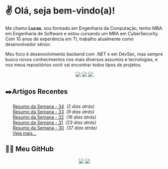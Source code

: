 # ✌ Olá, seja bem-vindo(a)!

Me chamo **Lucas**, sou formado em Engenharia da Computação, tenho MBA em Engenharia de Software e estou cursando um MBA em CyberSecurity.
Com 10 anos de experiência em TI, trabalho atualmente como desenvolvedor sênior.

Meu foco é desenvolvimento backend com .NET e em DevSec, mas sempre busco novos conhecimentos nos mais diversos assuntos e tecnologias, e nos meus repositórios você vai encontrar todos tipos de projetos.
</br><p align="center">
<a href="https://www.linkedin.com/in/lfrigodesouza/"><img src="https://img.shields.io/badge/-LinkedIn-0077B5?style=flat-square&logo=Linkedin&logoColor=white&link=https://www.linkedin.com/in/lfrigodesouza/"></a>
<a href="https://twitter.com/lfrigodesouza/"><img src="https://img.shields.io/badge/-Twitter-1DA1F2?style=flat-square&logo=twitter&logoColor=white&link=https://twitter.com/lfrigodesouza/"></a>
<a href="https://LFrigoDeSouza.NET/"><img src="https://img.shields.io/badge/-LFS.NET-9e9e9e?style=flat-square&logo=microsoft-edge&logoColor=white&link=https://LFrigoDeSouza.NET/"></a>
</p>

## ✒️Artigos Recentes
<ul>
<li style="list-style-type: none;"><a href="https://blog.lfrigodesouza.net/2021/11/08/resumo-da-semana/34/" target="_blank">Resumo da Semana - 34</a><i> &nbsp;(2 dias atrás)</i></li>
<li style="list-style-type: none;"><a href="https://blog.lfrigodesouza.net/2021/11/01/resumo-da-semana/33/" target="_blank">Resumo da Semana - 33</a><i> &nbsp;(9 dias atrás)</i></li>
<li style="list-style-type: none;"><a href="https://blog.lfrigodesouza.net/2021/10/25/resumo-da-semana/32/" target="_blank">Resumo da Semana - 32</a><i> &nbsp;(16 dias atrás)</i></li>
<li style="list-style-type: none;"><a href="https://blog.lfrigodesouza.net/2021/10/18/resumo-da-semana/31/" target="_blank">Resumo da Semana - 31</a><i> &nbsp;(23 dias atrás)</i></li>
<li style="list-style-type: none;"><a href="https://blog.lfrigodesouza.net/2021/10/04/resumo-da-semana/30/" target="_blank">Resumo da Semana - 30</a><i> &nbsp;(37 dias atrás)</i></li>

<li style="list-style-type: none;"><a href="https://blog.lfrigodesouza.net" target="_blank">Veja mais...</a></li>
</ul>

## 👨‍💻 Meu GitHub
<p align="center">
<img src="https://github-readme-stats.vercel.app/api/top-langs/?username=lfrigodesouza&layout=compact&theme=dark"/>
<img src="https://github-readme-stats.vercel.app/api?username=lfrigodesouza&show_icons=true&theme=dark">
</p>
